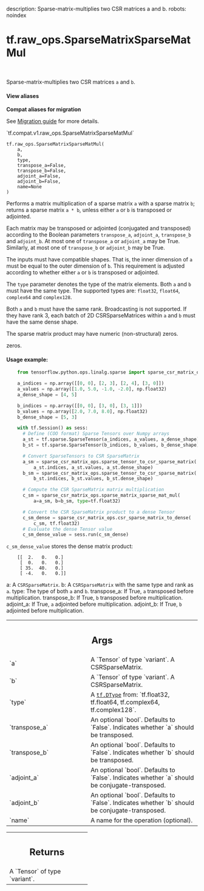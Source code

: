 description: Sparse-matrix-multiplies two CSR matrices a and b.
robots: noindex

# tf.raw_ops.SparseMatrixSparseMatMul

<!-- Insert buttons and diff -->

<table class="tfo-notebook-buttons tfo-api nocontent" align="left">

</table>



Sparse-matrix-multiplies two CSR matrices `a` and `b`.


<section class="expandable">
  <h4 class="showalways">View aliases</h4>
  <p>
<b>Compat aliases for migration</b>
<p>See
<a href="https://www.tensorflow.org/guide/migrate">Migration guide</a> for
more details.</p>
<p>`tf.compat.v1.raw_ops.SparseMatrixSparseMatMul`</p>
</p>
</section>

<pre class="devsite-click-to-copy prettyprint lang-py tfo-signature-link">
<code>tf.raw_ops.SparseMatrixSparseMatMul(
    a,
    b,
    type,
    transpose_a=False,
    transpose_b=False,
    adjoint_a=False,
    adjoint_b=False,
    name=None
)
</code></pre>



<!-- Placeholder for "Used in" -->

Performs a matrix multiplication of a sparse matrix `a` with a sparse matrix
`b`; returns a sparse matrix `a * b`, unless either `a` or `b` is transposed or
adjointed.

Each matrix may be transposed or adjointed (conjugated and transposed)
according to the Boolean parameters `transpose_a`, `adjoint_a`, `transpose_b`
and `adjoint_b`. At most one of `transpose_a` or `adjoint_a` may be True.
Similarly, at most one of `transpose_b` or `adjoint_b` may be True.

The inputs must have compatible shapes. That is, the inner dimension of `a`
must be equal to the outer dimension of `b`. This requirement is adjusted
according to whether either `a` or `b` is transposed or adjointed.

The `type` parameter denotes the type of the matrix elements. Both `a` and `b`
must have the same type. The supported types are: `float32`, `float64`,
`complex64` and `complex128`.

Both `a` and `b` must have the same rank. Broadcasting is not supported. If they
have rank 3, each batch of 2D CSRSparseMatrices within `a` and `b` must have the
same dense shape.

The sparse matrix product may have numeric (non-structural) zeros.

zeros.

#### Usage example:



```python
    from tensorflow.python.ops.linalg.sparse import sparse_csr_matrix_ops

    a_indices = np.array([[0, 0], [2, 3], [2, 4], [3, 0]])
    a_values = np.array([1.0, 5.0, -1.0, -2.0], np.float32)
    a_dense_shape = [4, 5]

    b_indices = np.array([[0, 0], [3, 0], [3, 1]])
    b_values = np.array([2.0, 7.0, 8.0], np.float32)
    b_dense_shape = [5, 3]

    with tf.Session() as sess:
      # Define (COO format) Sparse Tensors over Numpy arrays
      a_st = tf.sparse.SparseTensor(a_indices, a_values, a_dense_shape)
      b_st = tf.sparse.SparseTensor(b_indices, b_values, b_dense_shape)

      # Convert SparseTensors to CSR SparseMatrix
      a_sm = sparse_csr_matrix_ops.sparse_tensor_to_csr_sparse_matrix(
          a_st.indices, a_st.values, a_st.dense_shape)
      b_sm = sparse_csr_matrix_ops.sparse_tensor_to_csr_sparse_matrix(
          b_st.indices, b_st.values, b_st.dense_shape)

      # Compute the CSR SparseMatrix matrix multiplication
      c_sm = sparse_csr_matrix_ops.sparse_matrix_sparse_mat_mul(
          a=a_sm, b=b_sm, type=tf.float32)

      # Convert the CSR SparseMatrix product to a dense Tensor
      c_sm_dense = sparse_csr_matrix_ops.csr_sparse_matrix_to_dense(
          c_sm, tf.float32)
      # Evaluate the dense Tensor value
      c_sm_dense_value = sess.run(c_sm_dense)
```

`c_sm_dense_value` stores the dense matrix product:

```
    [[  2.   0.   0.]
     [  0.   0.   0.]
     [ 35.  40.   0.]
     [ -4.   0.   0.]]
```

a: A `CSRSparseMatrix`.
b: A `CSRSparseMatrix` with the same type and rank as `a`.
type: The type of both `a` and `b`.
transpose_a: If True, `a` transposed before multiplication.
transpose_b: If True, `b` transposed before multiplication.
adjoint_a: If True, `a` adjointed before multiplication.
adjoint_b: If True, `b` adjointed before multiplication.

<!-- Tabular view -->
 <table class="responsive fixed orange">
<colgroup><col width="214px"><col></colgroup>
<tr><th colspan="2"><h2 class="add-link">Args</h2></th></tr>

<tr>
<td>
`a`<a id="a"></a>
</td>
<td>
A `Tensor` of type `variant`. A CSRSparseMatrix.
</td>
</tr><tr>
<td>
`b`<a id="b"></a>
</td>
<td>
A `Tensor` of type `variant`. A CSRSparseMatrix.
</td>
</tr><tr>
<td>
`type`<a id="type"></a>
</td>
<td>
A <a href="../../tf/dtypes/DType.md"><code>tf.DType</code></a> from: `tf.float32, tf.float64, tf.complex64, tf.complex128`.
</td>
</tr><tr>
<td>
`transpose_a`<a id="transpose_a"></a>
</td>
<td>
An optional `bool`. Defaults to `False`.
Indicates whether `a` should be transposed.
</td>
</tr><tr>
<td>
`transpose_b`<a id="transpose_b"></a>
</td>
<td>
An optional `bool`. Defaults to `False`.
Indicates whether `b` should be transposed.
</td>
</tr><tr>
<td>
`adjoint_a`<a id="adjoint_a"></a>
</td>
<td>
An optional `bool`. Defaults to `False`.
Indicates whether `a` should be conjugate-transposed.
</td>
</tr><tr>
<td>
`adjoint_b`<a id="adjoint_b"></a>
</td>
<td>
An optional `bool`. Defaults to `False`.
Indicates whether `b` should be conjugate-transposed.
</td>
</tr><tr>
<td>
`name`<a id="name"></a>
</td>
<td>
A name for the operation (optional).
</td>
</tr>
</table>



<!-- Tabular view -->
 <table class="responsive fixed orange">
<colgroup><col width="214px"><col></colgroup>
<tr><th colspan="2"><h2 class="add-link">Returns</h2></th></tr>
<tr class="alt">
<td colspan="2">
A `Tensor` of type `variant`.
</td>
</tr>

</table>

